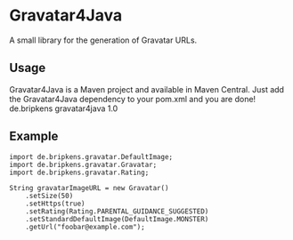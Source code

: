 # Gravatar4Java

A small library for the generation of Gravatar URLs.

## Usage
Gravatar4Java is a Maven project and available in Maven Central. Just add the Gravatar4Java dependency to your pom.xml and you are done!
    <dependency>
        <groupId>de.bripkens</groupId> 
        <artifactId>gravatar4java</artifactId> 
        <version>1.0</version> 
    </dependency>


## Example
    import de.bripkens.gravatar.DefaultImage;
    import de.bripkens.gravatar.Gravatar;
    import de.bripkens.gravatar.Rating;
    
    String gravatarImageURL = new Gravatar()
        .setSize(50)
        .setHttps(true)
        .setRating(Rating.PARENTAL_GUIDANCE_SUGGESTED)
        .setStandardDefaultImage(DefaultImage.MONSTER)
        .getUrl("foobar@example.com");
